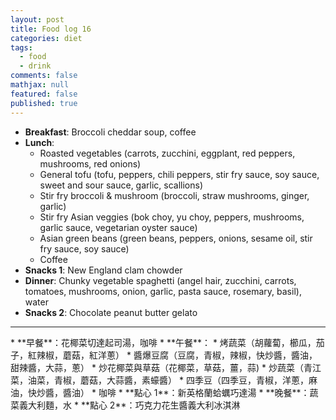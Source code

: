 ```yaml
---
layout: post
title: Food log 16
categories: diet
tags: 
  - food
  - drink
comments: false
mathjax: null
featured: false
published: true
---
```


* **Breakfast**: Broccoli cheddar soup, coffee
* **Lunch**: 
    * Roasted vegetables (carrots, zucchini, eggplant, red peppers, mushrooms, red onions)
    * General tofu (tofu, peppers, chili peppers, stir fry sauce, soy sauce, sweet and sour sauce, garlic, scallions)
    * Stir fry broccoli & mushroom (broccoli, straw mushrooms, ginger, garlic)
    * Stir fry Asian veggies (bok choy, yu choy, peppers, mushrooms, garlic sauce, vegetarian oyster sauce)
    * Asian green beans (green beans, peppers, onions, sesame oil, stir fry sauce, soy sauce)
    * Coffee
* **Snacks 1**: New England clam chowder
* **Dinner**: Chunky vegetable spaghetti (angel hair, zucchini, carrots, tomatoes, mushrooms, onion, garlic, pasta sauce, rosemary, basil), water
* **Snacks 2**: Chocolate peanut butter gelato
<hr>
* **早餐**：花椰菜切達起司湯，咖啡
* **午餐**：
    * 烤蔬菜（胡蘿蔔，櫛瓜，茄子，紅辣椒，蘑菇，紅洋蔥）
    * 醬爆豆腐（豆腐，青椒，辣椒，快炒醬，醬油，甜辣醬，大蒜，蔥）
    * 炒花椰菜與草菇（花椰菜，草菇，薑，蒜)
    * 炒蔬菜（青江菜，油菜，青椒，蘑菇，大蒜醬，素蠔醬）
    * 四季豆（四季豆，青椒，洋蔥，麻油，快炒醬，醬油）
    * 咖啡
* **點心 1**：新英格蘭蛤蠣巧達湯
* **晚餐**：蔬菜義大利麵，水
* **點心 2**：巧克力花生醬義大利冰淇淋